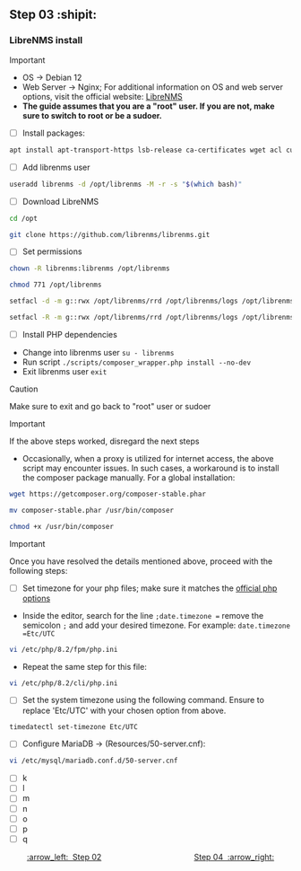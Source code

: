 ## Step 03 :shipit:
### LibreNMS install

> [!IMPORTANT]
> - OS -> Debian 12
> - Web Server -> Nginx; For additional information on OS and web server options, visit the official website: [LibreNMS](https://www.librenms.org/)
> - **The guide assumes that you are a "root" user. If you are not, make sure to switch to root or be a sudoer.**

- [ ] Install packages:
```bash
apt install apt-transport-https lsb-release ca-certificates wget acl curl fping git graphviz imagemagick mariadb-client mariadb-server mtr-tiny nginx-full nmap php8.2-cli php8.2-curl php8.2-fpm php8.2-gd php8.2-gmp php8.2-mbstring php8.2-mysql php8.2-snmp php8.2-xml php8.2-zip python3-dotenv python3-pymysql python3-redis python3-setuptools python3-systemd python3-pip rrdtool snmp snmpd unzip whois
```
- [ ] Add librenms user
```bash
useradd librenms -d /opt/librenms -M -r -s "$(which bash)"
```
- [ ] Download LibreNMS
```bash
cd /opt
```
```bash
git clone https://github.com/librenms/librenms.git
```
- [ ] Set permissions
```bash
chown -R librenms:librenms /opt/librenms
```
```bash
chmod 771 /opt/librenms
```
```bash
setfacl -d -m g::rwx /opt/librenms/rrd /opt/librenms/logs /opt/librenms/bootstrap/cache/ /opt/librenms/storage/
```
```bash
setfacl -R -m g::rwx /opt/librenms/rrd /opt/librenms/logs /opt/librenms/bootstrap/cache/ /opt/librenms/storage/
```
- [ ] Install PHP dependencies
- Change into librenms user ``` su - librenms ```
- Run script ``` ./scripts/composer_wrapper.php install --no-dev ```
- Exit librenms user ``` exit ```
> [!CAUTION]
> Make sure to exit and go back to "root" user or sudoer

> [!IMPORTANT]
> If the above steps worked, disregard the next steps
 - Occasionally, when a proxy is utilized for internet access, the above script may encounter issues. In such cases, a workaround is to install the composer package manually. For a global installation:
```bash
wget https://getcomposer.org/composer-stable.phar
```
```bash
mv composer-stable.phar /usr/bin/composer
```
```bash
chmod +x /usr/bin/composer
```
> [!IMPORTANT]
> Once you have resolved the details mentioned above, proceed with the following steps:
- [ ] Set timezone for your php files; make sure it matches the [official php options](https://www.php.net/manual/en/timezones.php)
- Inside the editor, search for the line ``` ;date.timezone = ``` remove the semicolon ``` ; ``` and add your desired timezone. For example: ``` date.timezone =Etc/UTC ```
```bash
vi /etc/php/8.2/fpm/php.ini
```
- Repeat the same step for this file: 
```bash
vi /etc/php/8.2/cli/php.ini
```
- [ ] Set the system timezone using the following command. Ensure to replace 'Etc/UTC' with your chosen option from above.
```bash
timedatectl set-timezone Etc/UTC
```
- [ ] Configure MariaDB -> (Resources/50-server.cnf):
```bash
vi /etc/mysql/mariadb.conf.d/50-server.cnf
```
- [ ] k
- [ ] l
- [ ] m
- [ ] n
- [ ] o
- [ ] p
- [ ] q

<p align="center"> <a href="Step_02.md">:arrow_left:&nbsp;&nbsp;Step 02</a> &nbsp;&nbsp;&nbsp;&nbsp;&nbsp;&nbsp;&nbsp;&nbsp;&nbsp;&nbsp;&nbsp;&nbsp;&nbsp;&nbsp;&nbsp;&nbsp;&nbsp;&nbsp;&nbsp;&nbsp;&nbsp;&nbsp;&nbsp;&nbsp;&nbsp;&nbsp;&nbsp;&nbsp;&nbsp;&nbsp;&nbsp;&nbsp;&nbsp;&nbsp;&nbsp;&nbsp;&nbsp;&nbsp;&nbsp;&nbsp;  <a href="Step_04.md">Step 04&nbsp; :arrow_right:</a></p>
